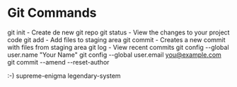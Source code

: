 # Git Commands

git init - Create de new git repo
git status - View the changes to your project code
git add - Add files to staging area
git commit - Creates a new commit with files from staging area
git log - View recent commits
git config --global user.name "Your Name"
git config --global user.email you@example.com
git commit --amend --reset-author

:-)
supreme-enigma
legendary-system